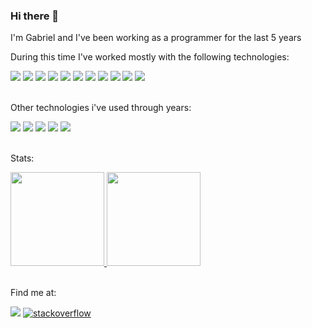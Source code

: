 ### Hi there 👋

<span>I'm Gabriel and I've been working as a programmer for the last 5 years</span>

<p>During this time I've worked mostly with the following technologies:</p>
<span>
    <img src="https://img.shields.io/badge/React-darkblue?style=for-the-badge&logo=React&logoColor=white" target="_blank"/>
    <img src="https://img.shields.io/badge/nodeJS-darkgreen?style=for-the-badge&logo=node.js&logoColor=white" target="_blank"/>
    <img src="https://img.shields.io/badge/Typescript-blue?style=for-the-badge&logo=Typescript&logoColor=white" target="_blank"/>
    <img src="https://img.shields.io/badge/NESTjs-red?style=for-the-badge&logo=nestjs&logoColor=white" target="_blank"/>
    <img src="https://img.shields.io/badge/docker-black?style=for-the-badge&logo=docker&logoColor=white" target="_blank"/>
    <img src="https://img.shields.io/badge/-ElasticSearch-005571?style=for-the-badge&logo=elasticsearch" target="_blank"/>
    <img src="https://img.shields.io/badge/Rabbitmq-FF6600?style=for-the-badge&logo=rabbitmq&logoColor=white" target="_blank"/>
    <img src="https://img.shields.io/badge/rxjs-%23B7178C.svg?style=for-the-badge&logo=reactivex&logoColor=white" target="_blank"/>
    <img src="https://img.shields.io/badge/redux-purple?style=for-the-badge&logo=redux&logoColor=black" target="_blank"/>
    <img src="https://img.shields.io/badge/jenkins-%232C5263.svg?style=for-the-badge&logo=jenkins&logoColor=white" target="_blank"/>
    <img src="https://img.shields.io/badge/react%20native-darkblue?style=for-the-badge&logo=react&logoColor=white" target="_blank"/>
</span></br></br>

<p>Other technologies i've used through years:</p>
<span>
    <img src="https://img.shields.io/badge/webpack-turquoise?style=for-the-badge&logo=webpack&logoColor=white" />
    <img src="https://img.shields.io/badge/vue-green?style=for-the-badge&logo=vue.js&logoColor=white" target="_blank"/>
    <img src="https://img.shields.io/badge/p5.js-ED225D?style=for-the-badge&logo=p5.js&logoColor=FFFFFF" target="_blank"/>
    <img src="https://img.shields.io/badge/C++-black?style=for-the-badge&logo=Cplusplus&logoColor=white" target="_blank"/>
    <img src="https://img.shields.io/badge/nginx-%23009639.svg?style=for-the-badge&logo=nginx&logoColor=white"/>
</span></br></br>


<p>Stats:</p>
<a href="https://stackoverflow.com/users/11374183/kakiz">
<img height="150" src="https://stackoverflow-card.vercel.app/?userID=11374183&theme=stackoverflow-dark"/>
</a>

<picture>
<source
  height="150"
  srcset="https://github-readme-stats.vercel.app/api?username=byttar&show_icons=true&theme=dark&count_private=true"
  media="(prefers-color-scheme: dark)"
/>
<source
  srcset="https://github-readme-stats.vercel.app/api?username=byttar&show_icons=true&count_private=true"
  media="(prefers-color-scheme: light), (prefers-color-scheme: no-preference)"
/>
<img height="150" src="https://github-readme-stats.vercel.app/api?username=byttar&show_icons=true&count_private=true" />
</picture>
</br>
</br>

<span>Find me at:</span>
<div>
    <a href="https://br.linkedin.com/in/gabriel-nadaleti"><img src="https://img.shields.io/badge/linkedin-blue?style=for-the-badge&logo=linkedin&logoColor=white" target="_blank"></a>
    <a href="https://stackoverflow.com/users/11374183/kakiz"><img src="https://img.shields.io/badge/stack%20overflow-ef8236?style=for-the-badge&logo=stackoverflow&logoColor=white" alt="stackoverflow"/></a>
</div>
